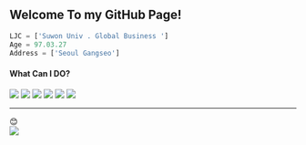 


## Welcome To my GitHub Page!



```js
LJC = ['Suwon Univ . Global Business ']
Age = 97.03.27
Address = ['Seoul Gangseo']
```

#### What Can I DO?
<img src="https://img.shields.io/badge/HTML5-E34F26?style=flat-square&logo=HTML5&logoColor=white"/>
<img src="https://img.shields.io/badge/CSS3-1572B6?style=flat-square&logo=CSS3&logoColor=white"/>
<img src="https://img.shields.io/badge/JS-F7DF1E?style=flat-square&logo=JavaScript&logoColor=black"/>
<img src="https://img.shields.io/badge/JQUERY-0769AD?style=flat-square&logo=jQuery&logoColor=whithe"/>
<img src="https://img.shields.io/badge/SCSS-CC6699?style=flat-square&logo=Sass&logoColor=white"/>
<img src="https://img.shields.io/badge/MARKDOWN-000000?style=flat-square&logo=Markdown&logoColor=white"/>

----

:blush:
<a style='display:block' href="https://www.instagram.com/ch_3.27/"><img src="https://img.shields.io/badge/ch_3.27-e4405f?style=flat-square&logo=instagram&logoColor=white&link=https://www.instagram.com/ch_3.27/"/></a>








